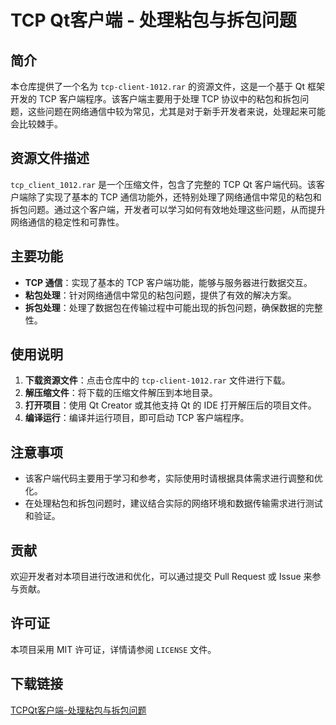 # TCP Qt客户端 - 处理粘包与拆包问题

## 简介

本仓库提供了一个名为 `tcp-client-1012.rar` 的资源文件，这是一个基于 Qt 框架开发的 TCP 客户端程序。该客户端主要用于处理 TCP 协议中的粘包和拆包问题，这些问题在网络通信中较为常见，尤其是对于新手开发者来说，处理起来可能会比较棘手。

## 资源文件描述

`tcp_client_1012.rar` 是一个压缩文件，包含了完整的 TCP Qt 客户端代码。该客户端除了实现了基本的 TCP 通信功能外，还特别处理了网络通信中常见的粘包和拆包问题。通过这个客户端，开发者可以学习如何有效地处理这些问题，从而提升网络通信的稳定性和可靠性。

## 主要功能

- **TCP 通信**：实现了基本的 TCP 客户端功能，能够与服务器进行数据交互。
- **粘包处理**：针对网络通信中常见的粘包问题，提供了有效的解决方案。
- **拆包处理**：处理了数据包在传输过程中可能出现的拆包问题，确保数据的完整性。

## 使用说明

1. **下载资源文件**：点击仓库中的 `tcp-client-1012.rar` 文件进行下载。
2. **解压缩文件**：将下载的压缩文件解压到本地目录。
3. **打开项目**：使用 Qt Creator 或其他支持 Qt 的 IDE 打开解压后的项目文件。
4. **编译运行**：编译并运行项目，即可启动 TCP 客户端程序。

## 注意事项

- 该客户端代码主要用于学习和参考，实际使用时请根据具体需求进行调整和优化。
- 在处理粘包和拆包问题时，建议结合实际的网络环境和数据传输需求进行测试和验证。

## 贡献

欢迎开发者对本项目进行改进和优化，可以通过提交 Pull Request 或 Issue 来参与贡献。

## 许可证

本项目采用 MIT 许可证，详情请参阅 `LICENSE` 文件。

## 下载链接

[TCPQt客户端-处理粘包与拆包问题](https://pan.quark.cn/s/6159274b313b)